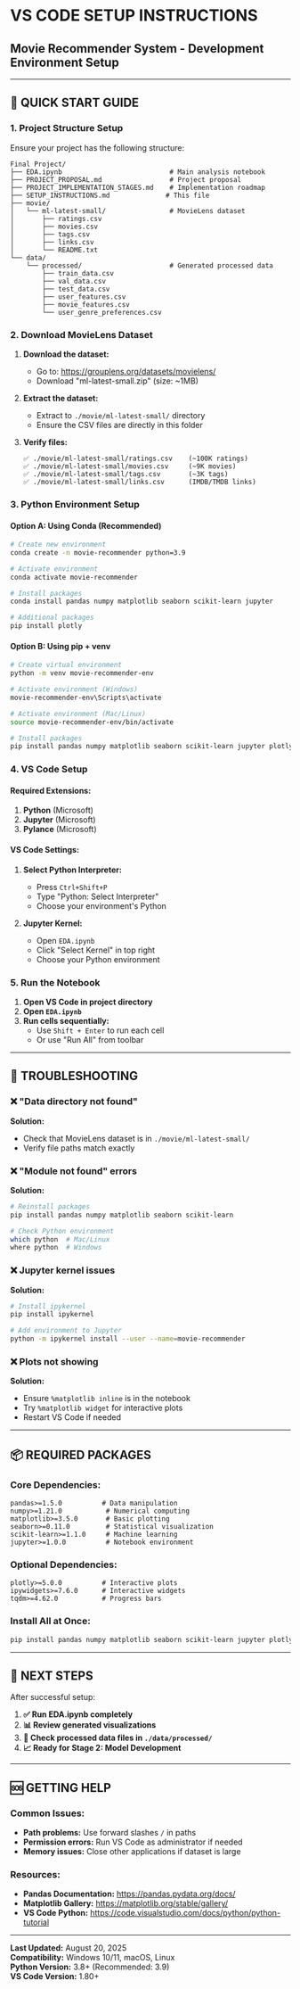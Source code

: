 # VS CODE SETUP INSTRUCTIONS
## Movie Recommender System - Development Environment Setup

---

## 🚀 QUICK START GUIDE

### 1. **Project Structure Setup**

Ensure your project has the following structure:
```
Final Project/
├── EDA.ipynb                           # Main analysis notebook
├── PROJECT_PROPOSAL.md                 # Project proposal
├── PROJECT_IMPLEMENTATION_STAGES.md    # Implementation roadmap
├── SETUP_INSTRUCTIONS.md              # This file
├── movie/
│   └── ml-latest-small/                # MovieLens dataset
│       ├── ratings.csv
│       ├── movies.csv
│       ├── tags.csv
│       ├── links.csv
│       └── README.txt
└── data/
    └── processed/                      # Generated processed data
        ├── train_data.csv
        ├── val_data.csv
        ├── test_data.csv
        ├── user_features.csv
        ├── movie_features.csv
        └── user_genre_preferences.csv
```

### 2. **Download MovieLens Dataset**

1. **Download the dataset:**
   - Go to: https://grouplens.org/datasets/movielens/
   - Download "ml-latest-small.zip" (size: ~1MB)
   
2. **Extract the dataset:**
   - Extract to `./movie/ml-latest-small/` directory
   - Ensure the CSV files are directly in this folder

3. **Verify files:**
   ```
   ✅ ./movie/ml-latest-small/ratings.csv    (~100K ratings)
   ✅ ./movie/ml-latest-small/movies.csv     (~9K movies)
   ✅ ./movie/ml-latest-small/tags.csv       (~3K tags)
   ✅ ./movie/ml-latest-small/links.csv      (IMDB/TMDB links)
   ```

### 3. **Python Environment Setup**

#### Option A: Using Conda (Recommended)
```bash
# Create new environment
conda create -n movie-recommender python=3.9

# Activate environment
conda activate movie-recommender

# Install packages
conda install pandas numpy matplotlib seaborn scikit-learn jupyter

# Additional packages
pip install plotly
```

#### Option B: Using pip + venv
```bash
# Create virtual environment
python -m venv movie-recommender-env

# Activate environment (Windows)
movie-recommender-env\Scripts\activate

# Activate environment (Mac/Linux)  
source movie-recommender-env/bin/activate

# Install packages
pip install pandas numpy matplotlib seaborn scikit-learn jupyter plotly
```

### 4. **VS Code Setup**

#### Required Extensions:
1. **Python** (Microsoft)
2. **Jupyter** (Microsoft) 
3. **Pylance** (Microsoft)

#### VS Code Settings:
1. **Select Python Interpreter:**
   - Press `Ctrl+Shift+P`
   - Type "Python: Select Interpreter"
   - Choose your environment's Python

2. **Jupyter Kernel:**
   - Open `EDA.ipynb`
   - Click "Select Kernel" in top right
   - Choose your Python environment

### 5. **Run the Notebook**

1. **Open VS Code in project directory**
2. **Open `EDA.ipynb`**
3. **Run cells sequentially:**
   - Use `Shift + Enter` to run each cell
   - Or use "Run All" from toolbar

---

## 🔧 TROUBLESHOOTING

### ❌ **"Data directory not found"**
**Solution:** 
- Check that MovieLens dataset is in `./movie/ml-latest-small/`
- Verify file paths match exactly

### ❌ **"Module not found" errors**
**Solution:**
```bash
# Reinstall packages
pip install pandas numpy matplotlib seaborn scikit-learn

# Check Python environment
which python  # Mac/Linux
where python  # Windows
```

### ❌ **Jupyter kernel issues**
**Solution:**
```bash
# Install ipykernel
pip install ipykernel

# Add environment to Jupyter
python -m ipykernel install --user --name=movie-recommender
```

### ❌ **Plots not showing**
**Solution:**
- Ensure `%matplotlib inline` is in the notebook
- Try `%matplotlib widget` for interactive plots
- Restart VS Code if needed

---

## 📦 REQUIRED PACKAGES

### Core Dependencies:
```
pandas>=1.5.0          # Data manipulation
numpy>=1.21.0           # Numerical computing
matplotlib>=3.5.0       # Basic plotting
seaborn>=0.11.0         # Statistical visualization
scikit-learn>=1.1.0     # Machine learning
jupyter>=1.0.0          # Notebook environment
```

### Optional Dependencies:
```
plotly>=5.0.0          # Interactive plots
ipywidgets>=7.6.0      # Interactive widgets
tqdm>=4.62.0           # Progress bars
```

### Install All at Once:
```bash
pip install pandas numpy matplotlib seaborn scikit-learn jupyter plotly ipywidgets tqdm
```

---

## 🎯 NEXT STEPS

After successful setup:

1. **✅ Run EDA.ipynb completely**
2. **📊 Review generated visualizations** 
3. **💾 Check processed data files in `./data/processed/`**
4. **📈 Ready for Stage 2: Model Development**

---

## 🆘 GETTING HELP

### Common Issues:
- **Path problems:** Use forward slashes `/` in paths
- **Permission errors:** Run VS Code as administrator if needed
- **Memory issues:** Close other applications if dataset is large

### Resources:
- **Pandas Documentation:** https://pandas.pydata.org/docs/
- **Matplotlib Gallery:** https://matplotlib.org/stable/gallery/
- **VS Code Python:** https://code.visualstudio.com/docs/python/python-tutorial

---

**Last Updated:** August 20, 2025  
**Compatibility:** Windows 10/11, macOS, Linux  
**Python Version:** 3.8+ (Recommended: 3.9)  
**VS Code Version:** 1.80+
